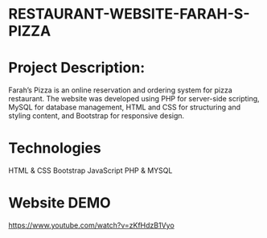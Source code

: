 # RESTAURANT-WEBSITE-FARAH-S-PIZZA
# Project Description:
Farah’s Pizza is an online reservation and ordering system for pizza restaurant. The website was developed using PHP for server-side scripting, MySQL for database management, HTML and CSS for structuring and styling content, and Bootstrap for responsive design.
# Technologies
HTML & CSS
Bootstrap
JavaScript 
PHP & MYSQL
# Website DEMO
https://www.youtube.com/watch?v=zKfHdzB1Vyo
